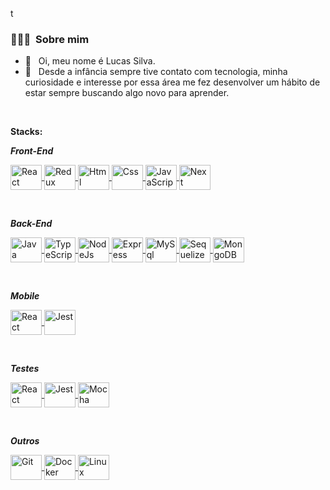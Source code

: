 t<h3> 👨🏻‍💻 &nbsp;Sobre mim </h3>

- 👋 &nbsp; Oi, meu nome é Lucas Silva.
- 🤔 &nbsp; Desde a infância sempre tive contato com tecnologia, minha curiosidade e interesse por essa área me fez desenvolver um hábito de estar sempre buscando algo novo para aprender.
<br>

**Stacks:**

***Front-End***
<p align="left">
  <a href="https://reactjs.org/">
    <img align="center" alt="React" height="40" width="50" src="https://cdn.jsdelivr.net/gh/devicons/devicon/icons/react/react-original-wordmark.svg">
  </a>
  <a href="https://redux.js.org/">
    <img align="center" alt="Redux" height="40" width="50" src="https://cdn.jsdelivr.net/gh/devicons/devicon/icons/redux/redux-original.svg">
  </a>
  <a href="https://en.wikipedia.org/wiki/HTML">
    <img align="center" alt="Html" height="40" width="50" src="https://cdn.jsdelivr.net/gh/devicons/devicon/icons/html5/html5-plain-wordmark.svg">
  </a>
  <a href="https://en.wikipedia.org/wiki/CSS">
    <img align="center" alt="Css" height="40" width="50" src="https://cdn.jsdelivr.net/gh/devicons/devicon/icons/css3/css3-plain-wordmark.svg">
  </a>
  <a href="https://en.wikipedia.org/wiki/JavaScript">
    <img align="center" alt="JavaScript" height="40" width="50" src="https://cdn.jsdelivr.net/gh/devicons/devicon/icons/javascript/javascript-original.svg">
  </a>
  <a href="https://nextjs.org/">
    <img align="center" alt="Next" height="40" width="50" src="https://cdn.jsdelivr.net/gh/devicons/devicon/blob/v2.15.1/icons/nextjs/nextjs-original-wordmark.svg">
  </a>
</p>
<br>

***Back-End***
<p align="left">
  <a href="https://www.python.org/">
    <img align="center" alt="Java" height="40" width="50" src="https://cdn.jsdelivr.net/gh/devicons/devicon/icons/python/python-original-wordmark.svg">
  </a>
  <a href="https://www.typescriptlang.org/">
    <img align="center" alt="TypeScript" height="40" width="50" src="https://cdn.jsdelivr.net/gh/devicons/devicon/icons/typescript/typescript-original.svg">
  </a>
  <a href="https://nodejs.org/en/">
    <img align="center" alt="NodeJs" height="40" width="50" src="https://cdn.jsdelivr.net/gh/devicons/devicon/icons/nodejs/nodejs-original.svg">
  </a>
  <a href="http://expressjs.com/">
    <img align="center" alt="Express" height="40" width="50" src="https://cdn.jsdelivr.net/gh/devicons/devicon/icons/express/express-original.svg">
  </a>
  <a href="https://www.mysql.com/">
    <img align="center" alt="MySql" height="40" width="50" src="https://cdn.jsdelivr.net/gh/devicons/devicon/icons/mysql/mysql-original-wordmark.svg">
  </a>
  <a href="https://sequelize.org/">
    <img align="center" alt="Sequelize" height="40" width="50" src="https://cdn.jsdelivr.net/gh/devicons/devicon/icons/sequelize/sequelize-original.svg">
  </a>
  <a href="https://www.mongodb.com/">
    <img align="center" alt="MongoDB" height="40" width="50" src="https://cdn.jsdelivr.net/gh/devicons/devicon/icons/mongodb/mongodb-plain-wordmark.svg">
  </a>
</p>
<br>

***Mobile***
<p align="left">
  <a href="https://reactnative.dev/">
    <img align="center" alt="React Testing Library" height="40" width="50" src="https://cdn.jsdelivr.net/gh/devicons/devicon/icons/react/react-original.svg">
  </a>
  <a href="https://expo.dev/">
    <img align="center" alt="Jest" height="40" width="50" src="https://www.svgrepo.com/show/373753/light-expo.svg">
  </a>
</p>
<br>

***Testes***
<p align="left">
  <a href="https://testing-library.com/">
    <img align="center" alt="React Testing Library" height="40" width="50" src="https://testing-library.com/img/octopus-64x64.png">
  </a>
  <a href="https://jestjs.io/">
    <img align="center" alt="Jest" height="40" width="50" src="https://cdn.jsdelivr.net/gh/devicons/devicon/icons/jest/jest-plain.svg">
  </a>
  <a href="https://mochajs.org/">
    <img align="center" alt="Mocha" height="40" width="50" src="https://cdn.jsdelivr.net/gh/devicons/devicon/icons/mocha/mocha-plain.svg">
  </a>
</p>
<br>

***Outros***
<p align="left">
  <a href="https://git-scm.com/">
    <img align="center" alt="Git" height="40" width="50" src="https://cdn.jsdelivr.net/gh/devicons/devicon/icons/git/git-original.svg">
  </a>
  <a href="https://www.docker.com/">
    <img align="center" alt="Docker" height="40" width="50" src="https://cdn.jsdelivr.net/gh/devicons/devicon/icons/docker/docker-plain-wordmark.svg">
  </a>
  <a href="https://en.wikipedia.org/wiki/Linux">
    <img align="center" alt="Linux" height="40" width="50" src="https://cdn.jsdelivr.net/gh/devicons/devicon/icons/linux/linux-original.svg">
  </a>
</p>
